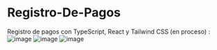 # Registro-De-Pagos
Registro de pagos con TypeScript, React y Tailwind CSS (en proceso) : 
![image](https://github.com/JhojanBinary/Registro-De-Pagos/assets/102551448/d7ee1135-db00-4775-8189-7a4dfd499110)
![image](https://github.com/JhojanBinary/Registro-De-Pagos/assets/102551448/1bc188e7-08c6-47a7-8fd9-594a0dd6bef3)
![image](https://github.com/JhojanBinary/Registro-De-Pagos/assets/102551448/5c610e7f-d4da-4693-a7d3-ecdde92239ff)
